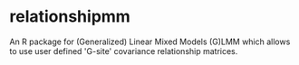 
# relationshipmm 

An R package for (Generalized) Linear Mixed Models (G)LMM which allows to use user defined 'G-site' covariance relationship matrices.
